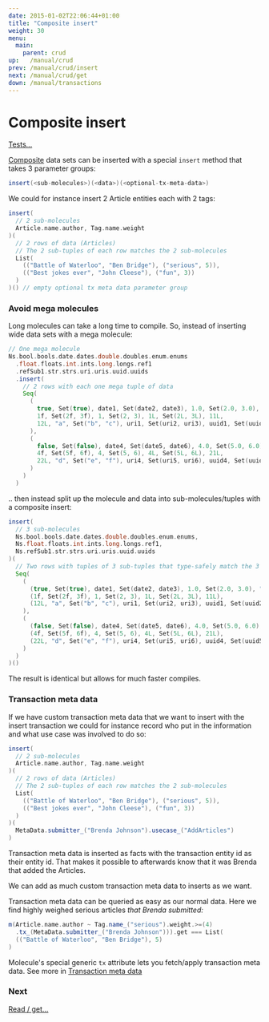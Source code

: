 ```yaml
---
date: 2015-01-02T22:06:44+01:00
title: "Composite insert"
weight: 30
menu:
  main:
    parent: crud
up:   /manual/crud
prev: /manual/crud/insert
next: /manual/crud/get
down: /manual/transactions
---
```


# Composite insert

[Tests...](https://github.com/scalamolecule/molecule/blob/master/coretests/src/test/scala/molecule/coretests/ref/Composite.scala)


[Composite](/manual/relationships/composites/) data sets can be inserted with a special `insert` method
that takes 3 parameter groups:

```scala
insert(<sub-molecules>)(<data>)(<optional-tx-meta-data>)
```

We could for instance insert 2 Article entities each with 2 tags:

```scala
insert(
  // 2 sub-molecules
  Article.name.author, Tag.name.weight
)(
  // 2 rows of data (Articles) 
  // The 2 sub-tuples of each row matches the 2 sub-molecules
  List(
    (("Battle of Waterloo", "Ben Bridge"), ("serious", 5)),
    (("Best jokes ever", "John Cleese"), ("fun", 3))
  )
)() // empty optional tx meta data parameter group
```

### Avoid mega molecules

Long molecules can take a long time to compile. So, instead of inserting wide data sets with a mega molecule:
```scala
// One mega molecule
Ns.bool.bools.date.dates.double.doubles.enum.enums
  .float.floats.int.ints.long.longs.ref1
  .refSub1.str.strs.uri.uris.uuid.uuids
  .insert(
    // 2 rows with each one mega tuple of data
    Seq(
      (
        true, Set(true), date1, Set(date2, date3), 1.0, Set(2.0, 3.0), "enum1", Set("enum2", "enum3"),
        1f, Set(2f, 3f), 1, Set(2, 3), 1L, Set(2L, 3L), 11L,
        12L, "a", Set("b", "c"), uri1, Set(uri2, uri3), uuid1, Set(uuid2)
      ),
      (
        false, Set(false), date4, Set(date5, date6), 4.0, Set(5.0, 6.0), "enum4", Set("enum5", "enum6"),
        4f, Set(5f, 6f), 4, Set(5, 6), 4L, Set(5L, 6L), 21L,
        22L, "d", Set("e", "f"), uri4, Set(uri5, uri6), uuid4, Set(uuid5)
      )
    )
  )
```

.. then instead split up the molecule and data into sub-molecules/tuples with a composite insert:

```scala
insert(
  // 3 sub-molecules
  Ns.bool.bools.date.dates.double.doubles.enum.enums,
  Ns.float.floats.int.ints.long.longs.ref1,
  Ns.refSub1.str.strs.uri.uris.uuid.uuids
)(
  // Two rows with tuples of 3 sub-tuples that type-safely match the 3 molecules above
  Seq(
    (
      (true, Set(true), date1, Set(date2, date3), 1.0, Set(2.0, 3.0), "enum1", Set("enum2", "enum3")),
      (1f, Set(2f, 3f), 1, Set(2, 3), 1L, Set(2L, 3L), 11L),
      (12L, "a", Set("b", "c"), uri1, Set(uri2, uri3), uuid1, Set(uuid2))
    ),
    (
      (false, Set(false), date4, Set(date5, date6), 4.0, Set(5.0, 6.0), "enum4", Set("enum5", "enum6")),
      (4f, Set(5f, 6f), 4, Set(5, 6), 4L, Set(5L, 6L), 21L),
      (22L, "d", Set("e", "f"), uri4, Set(uri5, uri6), uuid4, Set(uuid5))
    )
  )
)()
```
The result is identical but allows for much faster compiles.


### Transaction meta data

If we have custom transaction meta data that we want to insert with the insert transaction we could
for instance record who put in the information and what use case was involved to do so:

```scala
insert(
  // 2 sub-molecules
  Article.name.author, Tag.name.weight
)(
  // 2 rows of data (Articles)
  // The 2 sub-tuples of each row matches the 2 sub-molecules
  List(
    (("Battle of Waterloo", "Ben Bridge"), ("serious", 5)),
    (("Best jokes ever", "John Cleese"), ("fun", 3))
  )
)(
  MetaData.submitter_("Brenda Johnson").usecase_("AddArticles")
)
```
Transaction meta data is inserted as facts with the transaction entity id as their entity id. That makes it possible
 to afterwards know that it was Brenda that added the Articles.

We can add as much custom transaction meta data to inserts as we want.

Transaction meta data can be queried as easy as our normal data. Here we find highly weighed serious articles _that Brenda submitted:_


```scala
m(Article.name.author ~ Tag.name_("serious").weight.>=(4)
  .tx_(MetaData.submitter_("Brenda Johnson"))).get === List(
  (("Battle of Waterloo", "Ben Bridge"), 5)
)
```
Molecule's special generic `tx` attribute lets you fetch/apply transaction meta data. See more in [Transaction meta data](/manual/transactions/tx-meta-data/)



### Next

[Read / get...](/manual/crud/get)